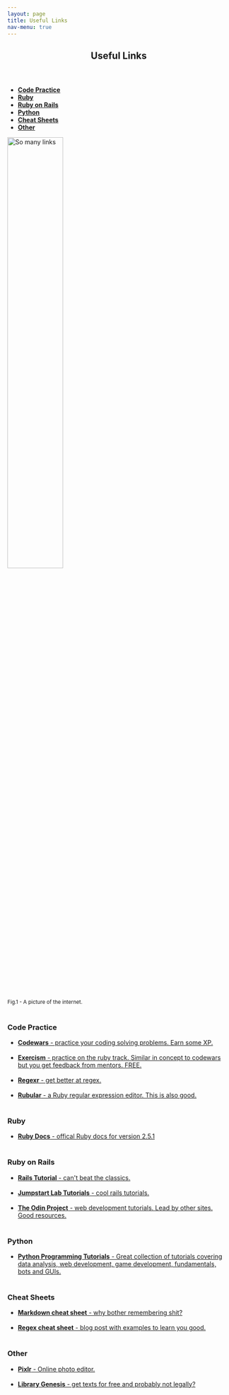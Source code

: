 ```yaml
---
layout: page
title: Useful Links
nav-menu: true
---
```


<!-- Main -->
<div id="main" class="alt">

  <!-- One -->
  <section id="one">
    <div class="inner">
      <header class="major">
        <h1>Useful Links</h1>
      </header>
  
  <ul>
    <li><a href="#code-practice" ><strong>Code Practice</strong></a></li>
    <li><a href="#ruby"><strong>Ruby</strong></a></li>
    <li><a href="#rails"><strong>Ruby on Rails</strong></a></li>
    <li><a href="#python"><strong>Python</strong></a></li>
    <li><a href="#cheatsheets"><strong>Cheat Sheets</strong></a></li>
    <li><a href="#other"><strong>Other</strong></a></li>
  </ul>

  <img src="http://righthanddesign.com.au/blog/wp-content/uploads/2014/10/internet-links.jpg" title="So many links" style="width:50%;height:auto" class="center">
  <figcaption><small>Fig.1 - A picture of the internet.</small></figcaption><br />

  <a name="code-practice"></a>
  <h3>Code Practice</h3>
  <ul>
    <li><a href="https://www.codewars.com/"><strong>Codewars</strong> - practice your coding solving problems. Earn some XP.</a></li><br />
    <li><a href="https://exercism.io/"><strong>Exercism</strong> - practice on the ruby track. Similar in concept to codewars but you get feedback from mentors. FREE.</a></li><br />
    <li><a href="https://regexr.com/"><strong>Regexr</strong> - get better at regex.</a></li><br />
    <li><a href="http://rubular.com/"><strong>Rubular</strong> - a Ruby regular expression editor. This is also good.</a></li><br />
  </ul>


  <a name="ruby"></a>
  <h3>Ruby</h3>
  <ul>
    <li><a href="https://ruby-doc.org/core-2.5.1/"><strong>Ruby Docs</strong> - offical Ruby docs for version 2.5.1</a></li><br />
  </ul>


  <a name="rails"></a>
  <h3>Ruby on Rails</h3>
  <ul>
    <li><a href="https://www.railstutorial.org/book"><strong>Rails Tutorial</strong> - can't beat the classics.</a></li><br />
    <li><a href="http://tutorials.jumpstartlab.com/"><strong>Jumpstart Lab Tutorials</strong> - cool rails tutorials.</a></li><br />
    <li><a href="https://www.theodinproject.com/"><strong>The Odin Project</strong> - web development tutorials. Lead by other sites. Good resources.</a></li><br />
  </ul>


  <a name="python"></a>
  <h3>Python</h3>
  <ul>
    <li><a href="https://pythonprogramming.net/"><strong>Python Programming Tutorials</strong> - Great collection of tutorials covering data analysis, web development, game development, fundamentals, bots and GUIs.</a></li><br />
  </ul>


  <a name="cheatsheets"></a>
  <h3>Cheat Sheets</h3>
  <ul>
    <li><a href="https://guides.github.com/pdfs/markdown-cheatsheet-online.pdf"><strong>Markdown cheat sheet</strong> - why bother remembering shit?</a></li><br />
    <li><a href="https://medium.com/factory-mind/regex-tutorial-a-simple-cheatsheet-by-examples-649dc1c3f285"><strong>Regex cheat sheet</strong> - blog post with examples to learn you good.</a></li><br />
  </ul>

  <a name="other"></a>
  <h3>Other</h3>
  <ul>
    <li><a href="https://pixlr.com/"><strong>Pixlr</strong> - Online photo editor.</a></li><br />
    <li><a href="http://gen.lib.rus.ec/"><strong>Library Genesis</strong> - get texts for free and probably not legally?</a></li><br />
  </ul> 



</div>

